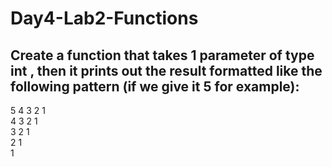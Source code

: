 # Day4-Lab2-Functions

## Create a function that takes 1 parameter of type int , then it prints out the result formatted like the following pattern (if we give it 5 for example):

5 4 3 2 1   
4 3 2 1   
3 2 1   
2 1   
1   
